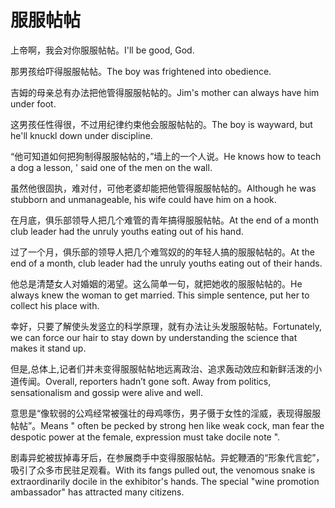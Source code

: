 # 服服帖帖

<p><span class="chinese">上帝啊，我会对你服服帖帖。</span><span class="english">I'll be good, God.</span></p>

<p><span class="chinese">那男孩给吓得服服帖帖。</span><span class="english">The boy was frightened into obedience.</span></p>

<p><span class="chinese">吉姆的母亲总有办法把他管得服服帖帖的。</span><span class="english">Jim's mother can always have him under foot.</span></p>

<p><span class="chinese">这男孩任性得很，不过用纪律约束他会服服帖帖的。</span><span class="english">The boy is wayward, but he'll knuckl down under discipline.</span></p>

<p><span class="chinese">“他可知道如何把狗制得服服帖帖的，”墙上的一个人说。</span><span class="english">He knows how to teach a dog a lesson, ' said one of the men on the wall.</span></p>

<p><span class="chinese">虽然他很固执，难对付，可他老婆却能把他管得服服帖帖的。</span><span class="english">Although he was stubborn and unmanageable, his wife could have him on a hook.</span></p>

<p><span class="chinese">在月底，俱乐部领导人把几个难管的青年搞得服服帖帖。</span><span class="english">At the end of a month club leader had the unruly youths eating out of his hand.</span></p>

<p><span class="chinese">过了一个月，俱乐部的领导人把几个难驾奴的的年轻人搞的服服帖帖的。</span><span class="english">At the end of a month, club leader had the unruly youths eating out of their hands.</span></p>

<p><span class="chinese">他总是清楚女人对婚姻的渴望。这么简单一句，就把她收的服服帖帖的。</span><span class="english">He always knew the woman to get married. This simple sentence, put her to collect his place with.</span></p>

<p><span class="chinese">幸好，只要了解使头发竖立的科学原理，就有办法让头发服服帖帖。</span><span class="english">Fortunately, we can force our hair to stay down by understanding the science that makes it stand up.</span></p>

<p><span class="chinese">但是,总体上,记者们并未变得服服帖帖地远离政治、追求轰动效应和新鲜活泼的小道传闻。</span><span class="english">Overall, reporters hadn’t gone soft. Away from politics, sensationalism and gossip were alive and well.</span></p>

<p><span class="chinese">意思是“像软弱的公鸡经常被强壮的母鸡啄伤，男子慑于女性的淫威，表现得服服帖帖”。</span><span class="english">Means " often be pecked by strong hen like weak cock, man fear the despotic power at the female, expression must take docile note ".</span></p>

<p><span class="chinese">剧毒异蛇被拔掉毒牙后，在参展商手中变得服服帖帖。异蛇鞭酒的“形象代言蛇”，吸引了众多市民驻足观看。</span><span class="english">With its fangs pulled out, the venomous snake is extraordinarily docile in the exhibitor's hands. The special "wine promotion ambassador" has attracted many citizens.</span></p>


